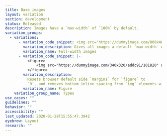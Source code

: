 ```yaml
---
title: Base images
layout: variation
section: development
status: Released
description: Images have a `max-width` of `100%` by default.
variation_groups:
  - variations:
      - variation_code_snippet: <img src="https://dummyimage.com/800x40/addc91/101820" alt="">
        variation_description: Gives all images a default `max-width` of `100%` of their container.
        variation_name: Full-width images
      - variation_code_snippet: |-
          <figure>
              <img src="https://dummyimage.com/340x320/addc91/101820" alt="">
          </figure>
        variation_description:
          Resets browser default side `margins` for `figure` to
          `0`, and removes bottom inline spacing from `img` elements within.
        variation_name: Figure
    variation_group_name: Types
use_cases: ""
guidelines: ""
behavior: ""
accessibility: ""
last_updated: 2020-01-28T15:55:47.394Z
eyebrow: Layout
research: ""
---
```

